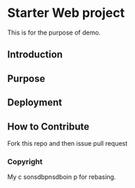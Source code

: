 # Starter Web project
This is for the purpose of demo.


## Introduction

## Purpose

## Deployment

## How to Contribute

Fork this repo and then issue pull request

### Copyright

My c sonsdbpnsdboin p for rebasing.
